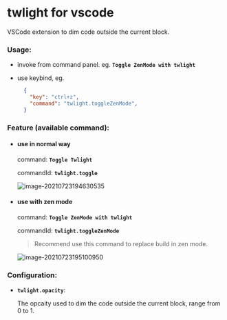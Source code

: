 # twlight for vscode

VSCode extension to dim code outside the current block.

### Usage:

* invoke from command panel. eg.  **`Toggle ZenMode with twlight`**

* use keybind, eg.

  ```json
    {
      "key": "ctrl+z",
      "command": "twlight.toggleZenMode",
    }
  ```

  

### Feature (available command):

* #### use in normal way

  command: **`Toggle Twlight`**

  commandId: **`twlight.toggle`**

  ![image-20210723194630535](https://cdn.jsdelivr.net/gh/evolify/files@master/img/2021-07-23-image-20210723194630535.png)

  

* #### use with zen mode 

  command: **`Toggle ZenMode with twlight`**

  commandId: **`twlight.toggleZenMode`**

  > Recommend use this command to replace build in zen mode.

  ![image-20210723195100950](https://cdn.jsdelivr.net/gh/evolify/files@master/img/2021-07-23-image-20210723195100950.png)



### Configuration:

* **`twlight.opacity`**:  

  The opcaity used to dim the code outside the current block, range from 0 to 1. 
